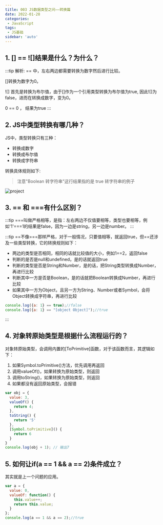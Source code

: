 ```yaml
---
title: 003 JS数据类型之问——转换篇
date: 2022-01-28
categories: 
 - JavaScript
tags:
 - JS基础
sidebar: 'auto'
---
```

## 1. [] == ![]结果是什么？为什么？
:::tip 解析:
== 中，左右两边都需要转换为数字然后进行比较。

[]转换为数字为0。

![] 首先是转换为布尔值，由于[]作为一个引用类型转换为布尔值为true, 因此![]为false，进而在转换成数字，变为0。

0 == 0 ， 结果为true
:::
## 2. JS中类型转换有哪几种？

JS中，类型转换只有三种：
- 转换成数字
- 转换成布尔值
- 转换成字符串

转换具体规则如下:
> 注意"Boolean 转字符串"这行结果指的是 true 转字符串的例子

<img :src="$withBase('/015/type.jpg')" alt="project"></img>

## 3. == 和 ===有什么区别？
:::tip
===叫做严格相等，是指：左右两边不仅值要相等，类型也要相等，例如'1'===1的结果是false，因为一边是string，另一边是number。
:::
 
:::tip
==不像===那样严格，对于一般情况，只要值相等，就返回true，但==还涉及一些类型转换，它的转换规则如下：
- 两边的类型是否相同，相同的话就比较值的大小，例如1==2，返回false
- 判断的是否是null和undefined，是的话就返回true
- 判断的类型是否是String和Number，是的话，把String类型转换成Number，再进行比较
- 判断其中一方是否是Boolean，是的话就把Boolean转换成Number，再进行比较
- 如果其中一方为Object，且另一方为String、Number或者Symbol，会将Object转换成字符串，再进行比较
```js
console.log({a: 1} == true);//false
console.log({a: 1} == "[object Object]");//true
```
:::

## 4. 对象转原始类型是根据什么流程运行的？
对象转原始类型，会调用内置的[ToPrimitive]函数，对于该函数而言，其逻辑如下：

1. 如果Symbol.toPrimitive()方法，优先调用再返回
2. 调用valueOf()，如果转换为原始类型，则返回
3. 调用toString()，如果转换为原始类型，则返回
4. 如果都没有返回原始类型，会报错

```js
var obj = {
  value: 3,
  valueOf() {
    return 4;
  },
  toString() {
    return '5'
  },
  [Symbol.toPrimitive]() {
    return 6
  }
}
console.log(obj + 1); // 输出7
```

## 5. 如何让if(a == 1 && a == 2)条件成立？

其实就是上一个问题的应用。

```js
var a = {
  value: 0,
  valueOf: function() {
    this.value++;
    return this.value;
  }
};
console.log(a == 1 && a == 2);//true
```
